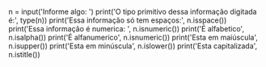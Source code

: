 n = input('Informe algo: ')
print('O tipo primitivo dessa informação digitada é:', type(n))
print('Essa informação só tem espaços:', n.isspace())
print('Essa informação é numerica: ', n.isnumeric())
print('É alfabetico', n.isalpha())
print('É alfanumerico', n.isnumeric())
print('Esta em maiúscula', n.isupper())
print('Esta em minúscula', n.islower())
print('Esta capitalizada', n.istitle())
